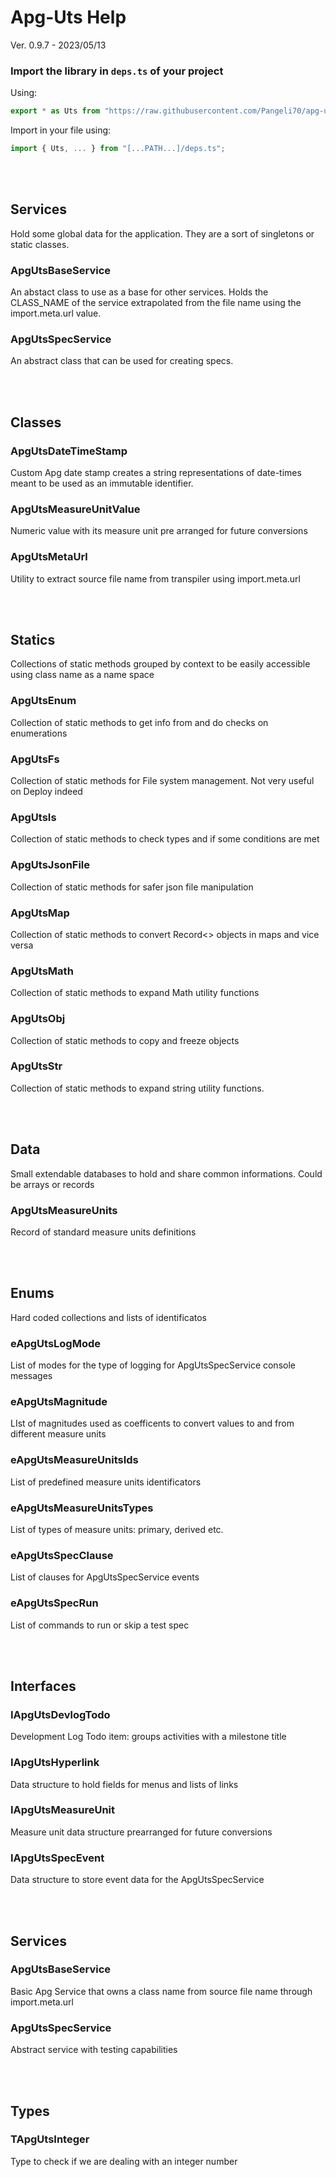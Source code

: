 # Apg-Uts Help

Ver. 0.9.7 - 2023/05/13
<br>

### Import the library in ```deps.ts``` of your project 


Using:
```Typescript
export * as Uts from "https://raw.githubusercontent.com/Pangeli70/apg-uts/master/mod.ts";
```

Import in your file using:
```Typescript
import { Uts, ... } from "[...PATH...]/deps.ts";
```

<br><br>
## Services

Hold some global data for the application. They are a sort of singletons or static classes.

### ApgUtsBaseService

An abstact class to use as a base for other services.
Holds the CLASS_NAME of the service extrapolated from the file name using the import.meta.url value.

### ApgUtsSpecService

An abstract class that can be used for creating specs.

<br><br>
## Classes

### ApgUtsDateTimeStamp

Custom Apg date stamp creates a string representations of date-times meant to 
be used as an immutable identifier.

### ApgUtsMeasureUnitValue

Numeric value with its measure unit pre arranged for future conversions

### ApgUtsMetaUrl

Utility to extract source file name from transpiler using import.meta.url


<br><br>
## Statics
Collections of static methods grouped by context to be easily accessible 
using class name as a name space

### ApgUtsEnum

Collection of static methods to get info from and do checks on enumerations

### ApgUtsFs

Collection of static methods for File system management. Not very useful on Deploy indeed

### ApgUtsIs

Collection of static methods to check types and if some conditions are met

### ApgUtsJsonFile

Collection of static methods for safer json file manipulation

### ApgUtsMap

Collection of static methods to convert Record<> objects in maps and vice versa

### ApgUtsMath

Collection of static methods to expand Math utility functions

### ApgUtsObj

Collection of static methods to copy and freeze objects

### ApgUtsStr

Collection of static methods to expand string utility functions.


<br><br>
## Data

Small extendable databases to hold and share common informations. Could be arrays 
or records

### ApgUtsMeasureUnits

Record of standard measure units definitions


<br><br>
## Enums

Hard coded collections and lists of identificatos

### eApgUtsLogMode

List of modes for the type of logging for ApgUtsSpecService console messages

### eApgUtsMagnitude

LIst of magnitudes used as coefficents to convert values to and from different measure units

### eApgUtsMeasureUnitsIds

List of predefined measure units identificators

### eApgUtsMeasureUnitsTypes

List of types of measure units: primary, derived etc.

### eApgUtsSpecClause

List of clauses for ApgUtsSpecService events

### eApgUtsSpecRun

List of commands to run or skip a test spec


<br><br>
## Interfaces

### IApgUtsDevlogTodo

Development Log Todo item: groups activities with a milestone title

### IApgUtsHyperlink

Data structure to hold fields for menus and lists of links

### IApgUtsMeasureUnit

Measure unit data structure prearranged for future conversions

### IApgUtsSpecEvent

Data structure to store event data for the ApgUtsSpecService


<br><br>
## Services

### ApgUtsBaseService

Basic Apg Service that owns a class name from source file name through import.meta.url

### ApgUtsSpecService

Abstract service with testing capabilities


<br><br>
## Types

### TApgUtsInteger

Type to check if we are dealing with an integer number
